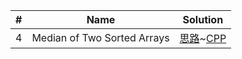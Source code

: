| \# |Name|Solution|
|---:|:--:|:------:|
|   4|Median of Two Sorted Arrays|[思路](./4.median-of-two-sorted-arrays.md)~[CPP](./4.median-of-two-sorted-arrays.cpp)|